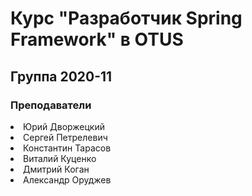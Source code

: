 Курс "Разработчик Spring Framework" в OTUS
==============================

Группа 2020-11
------------------------------

### Преподаватели

<li> Юрий Дворжецкий
<li> Сергей Петрелевич
<li> Константин Тарасов
<li> Виталий Куценко
<li> Дмитрий Коган
<li> Александр Оруджев
